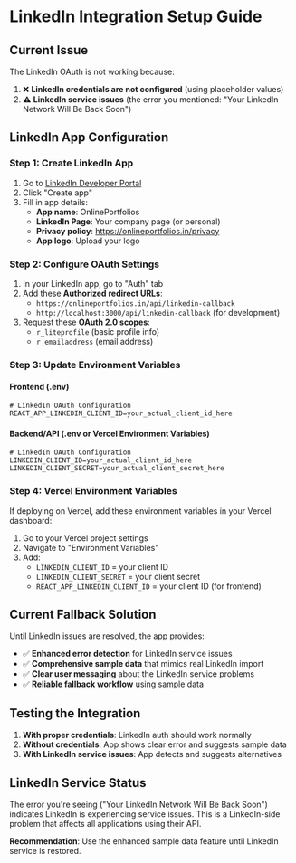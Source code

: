 # LinkedIn Integration Setup Guide

## Current Issue
The LinkedIn OAuth is not working because:
1. ❌ **LinkedIn credentials are not configured** (using placeholder values)
2. ⚠️ **LinkedIn service issues** (the error you mentioned: "Your LinkedIn Network Will Be Back Soon")

## LinkedIn App Configuration

### Step 1: Create LinkedIn App
1. Go to [LinkedIn Developer Portal](https://www.linkedin.com/developers/)
2. Click "Create app"
3. Fill in app details:
   - **App name**: OnlinePortfolios
   - **LinkedIn Page**: Your company page (or personal)
   - **Privacy policy**: https://onlineportfolios.in/privacy
   - **App logo**: Upload your logo

### Step 2: Configure OAuth Settings
1. In your LinkedIn app, go to "Auth" tab
2. Add these **Authorized redirect URLs**:
   - `https://onlineportfolios.in/api/linkedin-callback`
   - `http://localhost:3000/api/linkedin-callback` (for development)
3. Request these **OAuth 2.0 scopes**:
   - `r_liteprofile` (basic profile info)
   - `r_emailaddress` (email address)

### Step 3: Update Environment Variables

#### Frontend (.env)
```env
# LinkedIn OAuth Configuration
REACT_APP_LINKEDIN_CLIENT_ID=your_actual_client_id_here
```

#### Backend/API (.env or Vercel Environment Variables)
```env
# LinkedIn OAuth Configuration
LINKEDIN_CLIENT_ID=your_actual_client_id_here
LINKEDIN_CLIENT_SECRET=your_actual_client_secret_here
```

### Step 4: Vercel Environment Variables
If deploying on Vercel, add these environment variables in your Vercel dashboard:
1. Go to your Vercel project settings
2. Navigate to "Environment Variables"
3. Add:
   - `LINKEDIN_CLIENT_ID` = your client ID
   - `LINKEDIN_CLIENT_SECRET` = your client secret
   - `REACT_APP_LINKEDIN_CLIENT_ID` = your client ID (for frontend)

## Current Fallback Solution

Until LinkedIn issues are resolved, the app provides:
- ✅ **Enhanced error detection** for LinkedIn service issues
- ✅ **Comprehensive sample data** that mimics real LinkedIn import
- ✅ **Clear user messaging** about the LinkedIn service problems
- ✅ **Reliable fallback workflow** using sample data

## Testing the Integration

1. **With proper credentials**: LinkedIn auth should work normally
2. **Without credentials**: App shows clear error and suggests sample data
3. **With LinkedIn service issues**: App detects and suggests alternatives

## LinkedIn Service Status

The error you're seeing ("Your LinkedIn Network Will Be Back Soon") indicates LinkedIn is experiencing service issues. This is a LinkedIn-side problem that affects all applications using their API.

**Recommendation**: Use the enhanced sample data feature until LinkedIn service is restored.